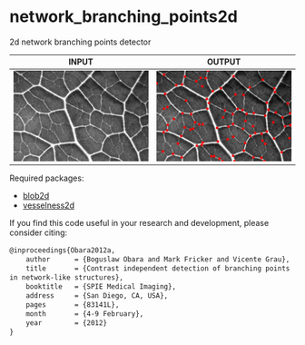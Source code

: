 # network_branching_points2d

2d network branching points detector<br/>

| INPUT | OUTPUT |
| ------------- | ------------- |
| <img src="https://github.com/BoguslawObara/network_branching_points2d/blob/master/im/leaf_network.png" width="250"> | <img src="https://github.com/BoguslawObara/network_branching_points2d/blob/master/im/leaf_network_var.png" width="250"> |

Required packages:
- [blob2d](../../../blob2d)
- [vesselness2d](../../../vesselness2d)


If you find this code useful in your research and development, please consider citing:

    @inproceedings{Obara2012a,
        author      = {Boguslaw Obara and Mark Fricker and Vicente Grau},
        title       = {Contrast independent detection of branching points in network-like structures},
        booktitle   = {SPIE Medical Imaging},
        address     = {San Diego, CA, USA},
        pages       = {83141L},
        month       = {4-9 February},
        year        = {2012}
    }
